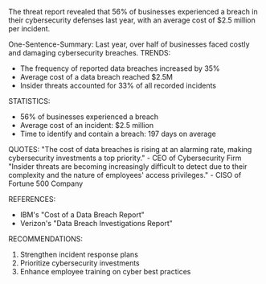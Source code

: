 The threat report revealed that 56% of businesses experienced a breach in their cybersecurity defenses last year, with an average cost of $2.5 million per incident.

One-Sentence-Summary: Last year, over half of businesses faced costly and damaging cybersecurity breaches.
TRENDS:
- The frequency of reported data breaches increased by 35%
- Average cost of a data breach reached $2.5M
- Insider threats accounted for 33% of all recorded incidents

STATISTICS:
- 56% of businesses experienced a breach
- Average cost of an incident: $2.5 million
- Time to identify and contain a breach: 197 days on average

QUOTES:
"The cost of data breaches is rising at an alarming rate, making cybersecurity investments a top priority." - CEO of Cybersecurity Firm
"Insider threats are becoming increasingly difficult to detect due to their complexity and the nature of employees' access privileges." - CISO of Fortune 500 Company

REFERENCES:
- IBM's "Cost of a Data Breach Report"
- Verizon's "Data Breach Investigations Report"

RECOMMENDATIONS:
1. Strengthen incident response plans
2. Prioritize cybersecurity investments
3. Enhance employee training on cyber best practices
